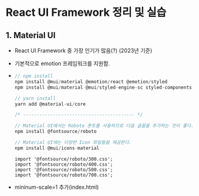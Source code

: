 # React UI Framework 정리 및 실습

## 1. Material UI
  * React UI Framework 중 가장 인기가 많음(?) (2023년 기준)
  * 기본적으로 emotion 프레임워크를 지원함.
  * ```node.js
    // npm install
    npm install @mui/material @emotion/react @emotion/styled                // 기본 Material UI 추가(emotion)
    npm install @mui/material @mui/styled-engine-sc styled-components       // styled-component 추가(2021년도부터 사용 불가)

    // yarn install
    yarn add @material-ui/core

    /* ----------------------------------------- */

    // Material UI에서는 Roboto 폰트를 사용하므로 다음 글꼴을 추가하는 것이 좋다.
    npm install @fontsource/roboto

    // Material UI에는 다양한 Icon 파일들을 제공한다.
    npm install @mui/icons-material
    ```

    ```
    import '@fontsource/roboto/300.css';
    import '@fontsource/roboto/400.css';
    import '@fontsource/roboto/500.css';
    import '@fontsource/roboto/700.css';
    ```
  * mininum-scale=1 추가(index.html)
  
